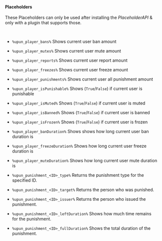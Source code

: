 #### Placeholders

These Placeholders can only be used after installing the *PlaceholderAPI* & only with a plugin that supports those.

<br />

* `%upun_player_bans%` Shows current user ban amount
* `%upun_player_mutes%` Shows current user mute amount
* `%upun_player_reports%` Shows current user report amount
* `%upun_player_freezes%` Shows current user freeze amount
* `%upun_player_punishments%` Shows current user all punishment amount

* `%upun_player_isPunishable%` Shows (`True`/`False`) if current user is punishable
* `%upun_player_isMuted%` Shows (`True`/`False`) if current user is muted
* `%upun_player_isBanned%` Shows (`True`/`False`) if current user is banned
* `%upun_player_isFrozen%` Shows (`True`/`False`) if current user is frozen

* `%upun_player_banDuration%` Shows shows how long current user ban duration is
* `%upun_player_freezeDuration%` Shows how long current user freeze duration is
* `%upun_player_muteDuration%` Shows how long current user mute duration is

* `%upun_punishment_<ID>_type%` Returns the punishment type for the specified ID.
* `%upun_punishment_<ID>_target%` Returns the person who was punished.
* `%upun_punishment_<ID>_issuer%` Returns the person who issued the punishment.
* `%upun_punishment_<ID>_leftDuration%` Shows how much time remains for the punishment.
* `%upun_punishment_<ID>_fullDuration%` Shows the total duration of the punishment.
